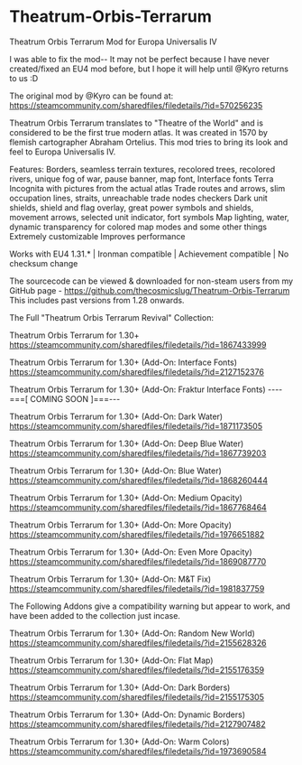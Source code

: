 # Theatrum-Orbis-Terrarum
Theatrum Orbis Terrarum Mod for Europa Universalis IV 


I was able to fix the mod-- It may not be perfect because I have never created/fixed an EU4 mod before, but I hope it will help until @Kyro returns to us :D

The original mod by @Kyro can be found at:
https://steamcommunity.com/sharedfiles/filedetails/?id=570256235

Theatrum Orbis Terrarum translates to "Theatre of the World" and is considered to be the first true modern atlas. It was created in 1570 by flemish cartographer Abraham Ortelius. This mod tries to bring its look and feel to Europa Universalis IV.

Features:
Borders, seamless terrain textures, recolored trees, recolored rivers, unique fog of war, pause banner, map font, Interface fonts
Terra Incognita with pictures from the actual atlas
Trade routes and arrows, slim occupation lines, straits, unreachable trade nodes checkers
Dark unit shields, shield and flag overlay, great power symbols and shields, movement arrows, selected unit indicator, fort symbols
Map lighting, water, dynamic transparency for colored map modes and some other things
Extremely customizable
Improves performance

Works with EU4 1.31.* | Ironman compatible | Achievement compatible | No checksum change

The sourcecode can be viewed & downloaded for non-steam users from my GitHub page - https://github.com/thecosmicslug/Theatrum-Orbis-Terrarum
This includes past versions from 1.28 onwards.

The Full "Theatrum Orbis Terrarum Revival" Collection:

Theatrum Orbis Terrarum for 1.30+
https://steamcommunity.com/sharedfiles/filedetails/?id=1867433999

Theatrum Orbis Terrarum for 1.30+ (Add-On: Interface Fonts)
https://steamcommunity.com/sharedfiles/filedetails/?id=2127152376

Theatrum Orbis Terrarum for 1.30+ (Add-On: Fraktur Interface Fonts) 
----===[ COMING SOON ]===---

Theatrum Orbis Terrarum for 1.30+ (Add-On: Dark Water)
https://steamcommunity.com/sharedfiles/filedetails/?id=1871173505

Theatrum Orbis Terrarum for 1.30+ (Add-On: Deep Blue Water)
https://steamcommunity.com/sharedfiles/filedetails/?id=1867739203

Theatrum Orbis Terrarum for 1.30+ (Add-On: Blue Water)
https://steamcommunity.com/sharedfiles/filedetails/?id=1868260444

Theatrum Orbis Terrarum for 1.30+ (Add-On: Medium Opacity)
https://steamcommunity.com/sharedfiles/filedetails/?id=1867768464

Theatrum Orbis Terrarum for 1.30+ (Add-On: More Opacity)
https://steamcommunity.com/sharedfiles/filedetails/?id=1976651882

Theatrum Orbis Terrarum for 1.30+ (Add-On: Even More Opacity)
https://steamcommunity.com/sharedfiles/filedetails/?id=1869087770

Theatrum Orbis Terrarum for 1.30+ (Add-On: M&T Fix)
https://steamcommunity.com/sharedfiles/filedetails/?id=1981837759

The Following Addons give a compatibility warning but appear to work, and have been added to the collection just incase.

Theatrum Orbis Terrarum for 1.30+ (Add-On: Random New World)
https://steamcommunity.com/sharedfiles/filedetails/?id=2155628326

Theatrum Orbis Terrarum for 1.30+ (Add-On: Flat Map)
https://steamcommunity.com/sharedfiles/filedetails/?id=2155176359

Theatrum Orbis Terrarum for 1.30+ (Add-On: Dark Borders)
https://steamcommunity.com/sharedfiles/filedetails/?id=2155175305

Theatrum Orbis Terrarum for 1.30+  (Add-On: Dynamic Borders)
https://steamcommunity.com/sharedfiles/filedetails/?id=2127907482

Theatrum Orbis Terrarum for 1.30+  (Add-On: Warm Colors)
https://steamcommunity.com/sharedfiles/filedetails/?id=1973690584
